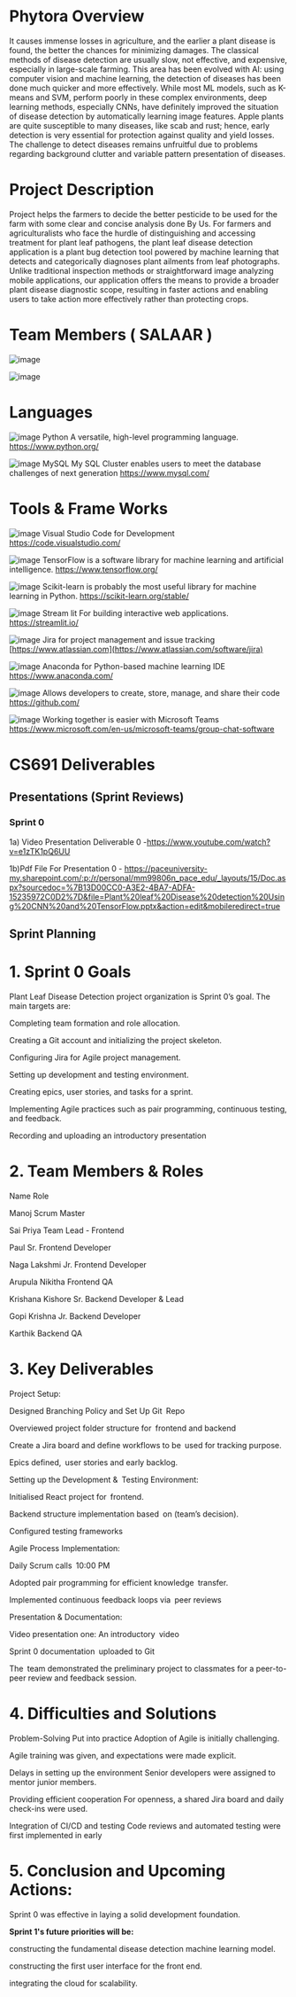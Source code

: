 # Phytora Overview
It causes immense losses in agriculture, and the earlier a plant disease is found, the better the chances for minimizing damages. 
The classical methods of disease detection are usually slow, not effective, and expensive, especially in large-scale farming.
This area has been evolved with AI: using computer vision and machine learning, the detection of diseases has been done much quicker and more effectively.
While most ML models, such as K-means and SVM, perform poorly in these complex environments, deep learning methods, especially CNNs, have definitely improved the situation of disease detection by automatically learning image features.
Apple plants are quite susceptible to many diseases, like scab and rust; hence, early detection is very essential for protection against quality and yield losses. 
The challenge to detect diseases remains unfruitful due to problems regarding background clutter and variable pattern presentation of diseases. 
# Project Description
Project helps the farmers to decide the better pesticide to be used for the farm with some clear and concise analysis done By Us​.
For farmers and agriculturalists who face the hurdle of distinguishing and accessing treatment for plant leaf pathogens, the plant leaf disease detection application is a plant bug detection tool powered by machine learning that detects and categorically diagnoses plant ailments from leaf photographs. Unlike traditional inspection methods or straightforward image analyzing mobile applications, our application offers the means to provide a broader plant disease diagnostic scope, resulting in faster actions and enabling users to take action more effectively rather than protecting crops.
# Team Members ( SALAAR )
 
![image](https://github.com/user-attachments/assets/4fdb3b14-289b-44fb-9ab4-8c117de703a0)

![image](https://github.com/user-attachments/assets/c10c37dc-cd15-4b74-9cba-204a75ca09a8)


# Languages
![image](https://github.com/user-attachments/assets/57525a1a-b830-44c6-bdbf-395a7d92f0b5)
Python
A versatile, high-level programming language.
https://www.python.org/

![image](https://github.com/user-attachments/assets/e81b22c6-4c2a-46e1-bdee-643f47db9317)
MySQL
My SQL Cluster enables users to meet the database challenges of next generation
https://www.mysql.com/



# Tools & Frame Works
![image](https://github.com/user-attachments/assets/49af1fc2-0205-4f98-9176-ad64ce693dc3)
Visual Studio Code for Development https://code.visualstudio.com/

![image](https://github.com/user-attachments/assets/6ad34e57-df9a-4214-9fe6-bb97361355e4)
TensorFlow is a software library for 
machine learning and 
artificial intelligence. 
https://www.tensorflow.org/

![image](https://github.com/user-attachments/assets/07c3785a-2453-4c18-847c-3484bbecf481)
Scikit-learn is probably the most useful
 library for machine learning in Python.
https://scikit-learn.org/stable/

![image](https://github.com/user-attachments/assets/601b054b-fc59-4a47-95be-1fc8a7c8f614)
Stream lit For building interactive 
web applications.
https://streamlit.io/

![image](https://github.com/user-attachments/assets/cdfc483a-7940-4321-ad84-07f6c4fccda1)
Jira for project management and issue tracking
[https://www.atlassian.com](https://www.atlassian.com/software/jira)

![image](https://github.com/user-attachments/assets/ef32b5a9-fd71-4a96-a105-4421fe71690a)
Anaconda for Python-based machine learning IDE
https://www.anaconda.com/

![image](https://github.com/user-attachments/assets/c417d360-074f-483e-95d6-6255525499be)
Allows developers to create, store, manage, and share their code
https://github.com/

![image](https://github.com/user-attachments/assets/3d3ed882-9d78-427a-83ca-85d2984667c4)
Working together is easier
with Microsoft Teams
https://www.microsoft.com/en-us/microsoft-teams/group-chat-software







# CS691 Deliverables
## Presentations (Sprint Reviews)
### Sprint 0
1a) Video Presentation Deliverable 0 -https://www.youtube.com/watch?v=e1zTK1pQ6UU

1b)Pdf File For Presentation 0 - https://paceuniversity-my.sharepoint.com/:p:/r/personal/mm99806n_pace_edu/_layouts/15/Doc.aspx?sourcedoc=%7B13D00CC0-A3E2-4BA7-ADFA-15235972C0D2%7D&file=Plant%20leaf%20Disease%20detection%20Using%20CNN%20and%20TensorFlow.pptx&action=edit&mobileredirect=true

## Sprint Planning
# 1. Sprint  0  Goals

Plant Leaf Disease Detection project organization is Sprint 0’s goal. The main targets are:

Completing team formation and role allocation.

Creating a Git account and initializing the project skeleton.

Configuring Jira for Agile project management.

Setting up development and testing environment.

Creating epics, user stories, and tasks for a sprint.

Implementing Agile practices such as pair programming, continuous testing, and feedback.

Recording and uploading an introductory presentation


# 2. Team Members & Roles

Name	Role

Manoj	Scrum Master

Sai Priya	Team Lead - Frontend

Paul	Sr. Frontend Developer

Naga Lakshmi	Jr. Frontend Developer

Arupula Nikitha	Frontend QA

Krishana Kishore	Sr. Backend Developer & Lead

Gopi Krishna	Jr. Backend Developer

Karthik	Backend QA


# 3. Key Deliverables

Project Setup:

Designed Branching Policy and Set Up Git Repo

Overviewed project folder structure for frontend and backend

Create a Jira board and define workflows to be used for tracking purpose.

Epics defined, user stories and early backlog.

Setting up the Development & Testing Environment:

Initialised React project for frontend.

Backend structure implementation based on (team’s decision).

Configured testing frameworks

Agile Process Implementation:

Daily Scrum calls 10:00 PM

Adopted pair programming for efficient knowledge transfer.

Implemented continuous feedback loops via peer reviews

Presentation & Documentation:

Video presentation one: An introductory video

Sprint 0 documentation uploaded to Git

The team demonstrated the preliminary project to classmates for a peer-to-peer review and feedback session.

# 4. Difficulties and Solutions

Problem-Solving Put into practice Adoption of Agile is initially challenging. 

Agile training was given, and expectations were made explicit.

Delays in setting up the environment Senior developers were assigned to mentor junior members.

Providing efficient cooperation For openness, a shared Jira board and daily check-ins were used.

Integration of CI/CD and testing Code reviews and automated testing were first implemented in early 

# 5. Conclusion and Upcoming Actions:

Sprint 0 was effective in laying a solid development foundation.

   **Sprint 1's future priorities will be:**

constructing the fundamental disease detection machine learning model.

constructing the first user interface for the front end.

integrating the cloud for scalability.



